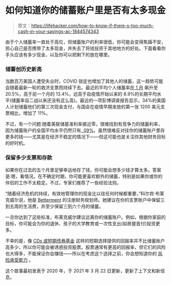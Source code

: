 # 如何知道你的储蓄账户里是否有太多现金

> 原文：<https://lifehacker.com/how-to-know-if-there-s-too-much-cash-in-your-savings-ac-1844574343>

由于个人储蓄率一直处于高位，但储蓄账户的利率很低，你可能会变得焦躁不安，担心自己是否携带了太多现金，并失去了将钱投资于其他地方的好处。下面看看你手头应该有多少现金，以及你可以把剩下的放在哪里。



### **储蓄创历史新高**

当数百万美国人遭受失业时，COVID 锁定也增加了其他人的储蓄，这一趋势可能会随着最新一轮的救济支票而持续下去。最近的平均个人储蓄率[在 1 月](https://www.cnbc.com/2021/02/26/stimulus-checks-sent-personal-savings-rate-soaring-in-january.html) 飙升至 20.5%，高于前一个月的 13.4%，远高于自疫情开始以来的 8.9%的长期平均水平(储蓄率自二战以来还没有这么高)。最近的一项彭博调查报告显示，34%的美国人计划储蓄他们的第三次现金支付，与国会在疫情早期发放的第一张 1200 美元支票相比，增加了 11%。

不过，有一个问题:随着美联储基准利率接近零，很难找到有竞争力的储蓄利率，因为储蓄账户的全国平均水平仍然只有[. 09%](https://smartasset.com/checking-account/average-savings-account-interest)。虽然很难反对往你的储蓄账户里存更多的钱——尤其是在经济不稳定的情况下——但这可能也是关注你其他财务目标的好时机。

### **保留多少支票和存款**

如果你在过去的五个月里足够幸运地存了钱，你可能会想多少钱才算太多。答案是:嗯，看情况。在不确定时期，你可能更喜欢额外的储蓄，特别是如果你或你的伴侣的工作不太稳定。不过，专家们推荐了一些经验法则。

“随着经济危机的持续，有效地管理你的现金比以往任何时候都重要，”科尔宾·布莱克威尔说，他是 [Betterment](http://betterment.com/) 的注册财务规划师。她建议在你的支票账户中保留三到五周的生活费，并至少保留三到六个月的储蓄。

一旦你达到了这些标准，布莱克威尔建议远离你的储蓄账户。例如，根据你家庭的目标，你可能会为你的退休、孩子的大学教育或一次性支出(如房屋首付)投资更多。

不幸的是，像 [CDs 或短期债券基金](https://www.nerdwallet.com/blog/investing/invest-savings-short-intermediate-long-term-goals/) 这样的短期选择提供的回报率并不比储蓄账户高多少，所以你可能会被诱惑投资股票。股票通常有更高的回报率，但它们的风险也大得多，不能保证你会赚钱——所以在考虑这个选择之前，你会想知道你的 [风险承受能力](https://www.nerdwallet.com/blog/investing/what-is-risk-tolerance-and-why-its-important/) 。

这个故事最初发表于 2020 年，于 2021 年 3 月 22 日更新，更新了上下文和新信息。
